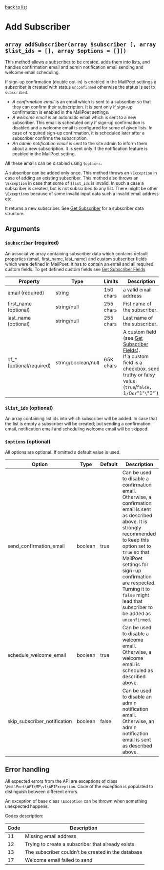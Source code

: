 [back to list](../Readme.md)

# Add Subscriber

## `array addSubscriber(array $subscriber [, array $list_ids = [], array $options = []])`

This method allows a subscriber to be created, adds them into lists, and handles confirmation email and admin notification email sending and welcome email scheduling.

If sign-up confirmation (double opt-in) is enabled in the MailPoet settings a subscriber is created with status `unconfirmed` otherwise the status is set to `subscribed`.

- _A confirmation email_ is an email which is sent to a subscriber so that they can confirm their subscription. It is sent only if sign-up confirmation is enabled in the MailPoet settings.
- _A welcome email_ is an automatic email which is sent to a new subscriber. This email is scheduled only if sign-up confirmation is disabled and a welcome email is configured for some of given lists. In case of required sign-up confirmation, it is scheduled later after a subscriber confirms the subscription.
- _An admin notification email_ is sent to the site admin to inform them about a new subscription. It is sent only if the notification feature is enabled in the MailPoet setting.

All these emails can be disabled using `$options`.

A subscriber can be added only once. This method throws an `\Exception` in case of adding an existing subscriber.
This method also throws an `\Exception` in case that some of `$list_ids` is invalid. In such a case a subscriber is created, but is not subscribed to any list.
There might be other `\Exceptions` because of some invalid input data such a invalid email address etc.

It returns a new subscriber. See [Get Subscriber](GetSubscriber.md) for a subscriber data structure.

## Arguments

### `$subscriber` (required)

An associative array containing subscriber data which contains default properties (email, first_name, last_name) and custom subscriber fields which were defined in MailPoet.
It has to contain an email and all required custom fields. To get defined custom fields see [Get Subscriber Fields](GetSubscriberFields.md)

| Property                   | Type                | Limits    | Description                                                                                                                                                                   |
| -------------------------- | ------------------- | --------- | ----------------------------------------------------------------------------------------------------------------------------------------------------------------------------- |
| email (required)           | string              | 150 chars | a valid email address                                                                                                                                                         |
| first_name (optional)      | string/null         | 255 chars | Fist name of the subscriber.                                                                                                                                                  |
| last_name (optional)       | string/null         | 255 chars | Last name of the subscriber.                                                                                                                                                  |
| cf\_\* (optional/required) | string/boolean/null | 65K chars | A custom field (see [Get Subscriber Fields](GetSubscriberFields.md)). <br> If a custom field is a checkbox, send truthy or falsy value (`true`/`false, `1`/`0`or`"1"`\`"0"`). |

### `$list_ids` (optional)

An array containing list ids into which subscriber will be added.
In case that the list is empty a subscriber will be created; but sending a confirmation email, notification email and scheduling welcome email will be skipped.

### `$options` (optional)

All options are optional. If omitted a default value is used.

| Option                       | Type    | Default | Description                                                                                                                                                                                                                                                                                                            |
| ---------------------------- | ------- | ------- | ---------------------------------------------------------------------------------------------------------------------------------------------------------------------------------------------------------------------------------------------------------------------------------------------------------------------- |
| send_confirmation_email      | boolean | true    | Can be used to disable a confirmation email. Otherwise, a confirmation email is sent as described above. It is strongly recommended to keep this option set to `true` so that MailPoet settings for sign-up confirmation are respected. Turning it to `false` might lead that subscriber to be added as `unconfirmed`. |
| schedule_welcome_email       | boolean | true    | Can be used to disable a welcome email. Otherwise, a welcome email is scheduled as described above.                                                                                                                                                                                                                    |
| skip_subscriber_notification | boolean | false   | Can be used to disable an admin notification email. Otherwise, an admin notification email is sent as described above.                                                                                                                                                                                                 |

## Error handling

All expected errors from the API are exceptions of class `\MailPoet\API\MP\v1\APIException`.
Code of the exception is populated to distinguish between different errors.

An exception of base class `\Exception` can be thrown when something unexpected happens.

Codes description:

| Code | Description                                        |
| ---- | -------------------------------------------------- |
| 11   | Missing email address                              |
| 12   | Trying to create a subscriber that already exists  |
| 13   | The subscriber couldn’t be created in the database |
| 17   | Welcome email failed to send                       |
